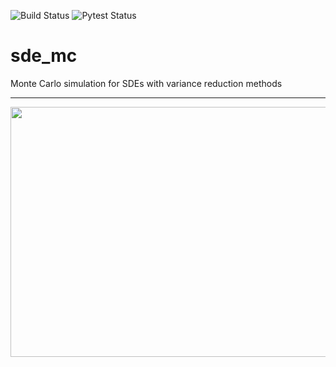 ![Build Status](https://www.travis-ci.com/Piers14/sde_mc.svg?branch=main)
![Pytest Status](https://github.com/Piers14/sde_mc/workflows/pytesting/badge.svg)

# sde_mc
 Monte Carlo simulation for SDEs with variance reduction methods

---
<p align="center">
  <img width="600" height="400" src="./viz/gbm_paths.gif">
</p>
